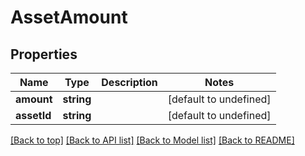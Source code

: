 # AssetAmount

## Properties

|Name | Type | Description | Notes|
|------------ | ------------- | ------------- | -------------|
|**amount** | **string** |  | [default to undefined]|
|**assetId** | **string** |  | [default to undefined]|




[[Back to top]](#) [[Back to API list]](../../README.md#documentation-for-api-endpoints) [[Back to Model list]](../../README.md#documentation-for-models) [[Back to README]](../../README.md)
